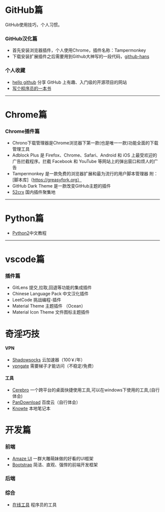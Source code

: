 # GitHub篇
GitHub使用技巧，个人习惯。

### GitHub汉化篇
* 首先安装浏览器插件，个人使用Chrome，插件名称：Tampermonkey
* 下载安装扩展插件之后需要用到Github大神写的一段代码，[github-hans](https://github.com/52cik/github-hans)
### 个人收藏
* [hello github](https://www.hellogithub.com/) 分享 GitHub 上有趣、入门级的开源项目的网站
* [写个程序员的一本书](https://github.com/ahangchen/How-to-Be-A-Programmer-CN) 


*** 
# Chrome篇
### Chrome插件篇
* Chrono下载管理器是Chrome浏览器下第一款(也是唯一一款)功能全面的下载管理工具
* Adblock Plus 是 Firefox、Chrome、Safari、Android 和 iOS 上最受欢迎的广告拦截程序。拦截 Facebook 和 YouTube 等网站上的弹出窗口和烦人的广告
* Tampermonkey 是一款免费的浏览器扩展和最为流行的用户脚本管理器  附：[脚本库]（https://greasyfork.org）
* GitHub Dark Theme 是一款改变GitHub主题的插件
* [52crx](https://52crx.com/) 国内插件聚集地


***
# Python篇
* [Python2](https://funhacks.gitbooks.io/explore-python/)中文教程



***
# vscode篇
### 插件篇
* GitLens 提交,拉取,回退等功能的集成插件
* Chinese Language Pack 中文汉化插件
* LeetCode 挑战编程-插件
* Material Theme 主题插件 （Ocean）
* Material Icon Theme 文件图标主题插件


# 奇淫巧技
#### VPN
* [Shadowsocks](https://portal.shadowsocks.ch/) 云加速器（100￥/年）
* [vpngate](https://www.vpngate.net/) 需要梯子才能访问（不稳定/免费）
#### 工具
* [Cerebro](https://github.com/KELiON/cerebro/releases) 一个跨平台的桌面快捷使用工具,可以在windows下使用的工具,(自行体会)
* [PanDownload](https://pandownload.com/) 百度云（自行体会）
* [Knowte](https://www.digimezzo.com/content/software/knowte/) 本地笔记本


# 开发篇

### 前端
* [Amaze UI](http://amazeui.org/) 一群大雕萌妹做的好看的UI框架
* [Bootstrap](http://www.bootcss.com/) 简洁、直观、强悍的前端开发框架

### 后端

### 综合
* [在线工具](https://tool.lu/) 程序员的工具





